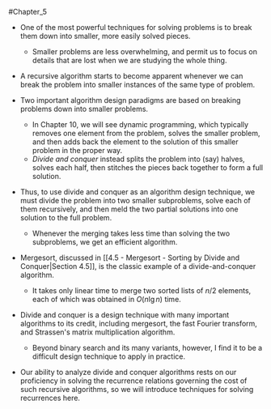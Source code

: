 #Chapter_5
- One of the most powerful techniques for solving problems is to break them down into smaller, more easily solved pieces.
	- Smaller problems are less overwhelming, and permit us to focus on details that are lost when we are studying the whole thing.
- A recursive algorithm starts to become apparent whenever we can break the problem into smaller instances of the same type of problem.

- Two important algorithm design paradigms are based on breaking problems down into smaller problems.
	- In Chapter 10, we will see dynamic programming, which typically removes one element from the problem, solves the smaller problem, and then adds back the element to the solution of this smaller problem in the proper way.
	- *Divide and conquer* instead splits the problem into (say) halves, solves each half, then stitches the pieces back together to form a full solution.

- Thus, to use divide and conquer as an algorithm design technique, we must divide the problem into two smaller subproblems, solve each of them recursively, and then meld the two partial solutions into one solution to the full problem.
	- Whenever the merging takes less time than solving the two subproblems, we get an efficient algorithm.
- Mergesort, discussed in [[4.5 - Mergesort - Sorting by Divide and Conquer|Section 4.5]], is the classic example of a divide-and-conquer algorithm.
	- It takes only linear time to merge two sorted lists of $n/2$ elements, each of which was obtained in $O(n\lg n)$ time.

- Divide and conquer is a design technique with many important algorithms to its credit, including mergesort, the fast Fourier transform, and Strassen's matrix multiplication algorithm.
	- Beyond binary search and its many variants, however, I find it to be a difficult design technique to apply in practice.
- Our ability to analyze divide and conquer algorithms rests on our proficiency in solving the recurrence relations governing the cost of such recursive algorithms, so we will introduce techniques for solving recurrences here.
